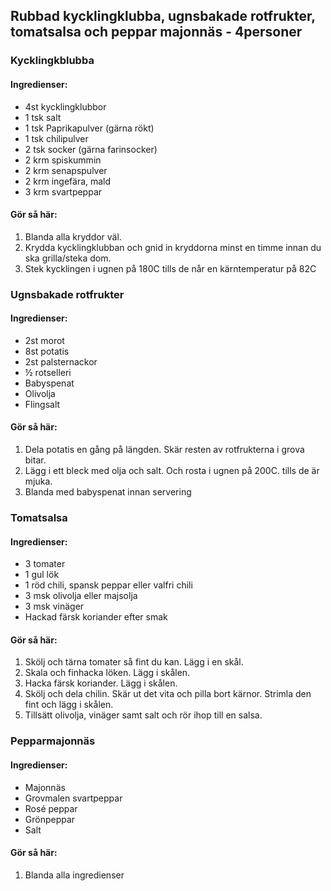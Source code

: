 ## Rubbad kycklingklubba, ugnsbakade rotfrukter, tomatsalsa och peppar majonnäs - 4personer

### Kycklingkblubba

#### Ingredienser:

* 4st kycklingklubbor
* 1 tsk salt
* 1 tsk Paprikapulver (gärna rökt)
* 1 tsk chilipulver
* 2 tsk socker (gärna farinsocker)
* 2 krm spiskummin
* 2 krm senapspulver
* 2 krm ingefära, mald
* 3 krm svartpeppar

#### Gör så här:

1. Blanda alla kryddor väl.
2. Krydda kycklingklubban och gnid in kryddorna minst en timme innan du ska grilla/steka dom.
3. Stek kycklingen i ugnen på 180C tills de når en kärntemperatur på 82C

### Ugnsbakade rotfrukter

#### Ingredienser:

* 2st morot
* 8st potatis
* 2st palsternackor
* ½ rotselleri
* Babyspenat
* Olivolja
* Flingsalt

#### Gör så här:
1. Dela potatis en gång på längden. Skär resten av rotfrukterna i grova bitar.
2. Lägg i ett bleck med olja och salt. Och rosta i ugnen på 200C. tills de är mjuka.
3. Blanda med babyspenat innan servering

### Tomatsalsa

#### Ingredienser:
* 3 tomater
* 1 gul lök
* 1 röd chili, spansk peppar eller valfri chili
* 3 msk olivolja eller majsolja
* 3 msk vinäger
* Hackad färsk koriander efter smak

#### Gör så här:

1. Skölj och tärna tomater så fint du kan. Lägg i en skål.
2. Skala och finhacka löken. Lägg i skålen.
3. Hacka färsk koriander. Lägg i skålen.
4. Skölj och dela chilin. Skär ut det vita och pilla bort kärnor. Strimla den fint och lägg i skålen.
5. Tillsätt olivolja, vinäger samt salt och rör ihop till en salsa.

### Pepparmajonnäs

#### Ingredienser:
* Majonnäs
* Grovmalen svartpeppar
* Rosé peppar
* Grönpeppar
* Salt

#### Gör så här:
1. Blanda alla ingredienser
